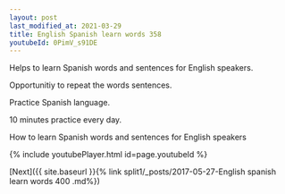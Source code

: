 ```yaml
---
layout: post
last_modified_at: 2021-03-29
title: English Spanish learn words 358 
youtubeId: 0PimV_s91DE
---
```

 
 
Helps to learn Spanish words and sentences for English speakers.

Opportunitiy to repeat the words sentences. 

Practice Spanish language. 
 
10 minutes practice every day. 
 
How to learn Spanish words and sentences for English speakers 
 
{% include youtubePlayer.html id=page.youtubeId %}
 
 
[Next]({{ site.baseurl }}{% link  split1/_posts/2017-05-27-English spanish learn words 400 .md%})
 
